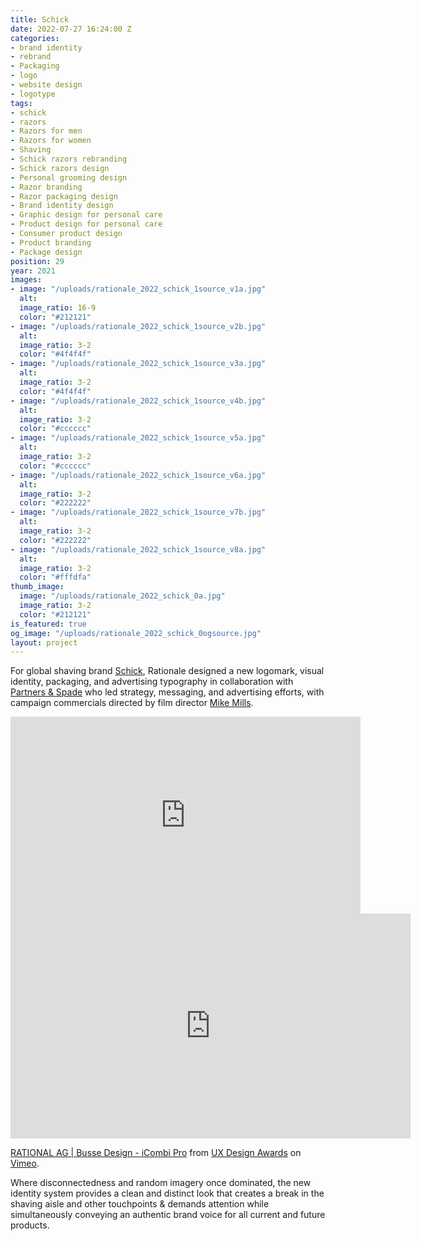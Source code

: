 ```yaml
---
title: Schick
date: 2022-07-27 16:24:00 Z
categories:
- brand identity
- rebrand
- Packaging
- logo
- website design
- logotype
tags:
- schick
- razors
- Razors for men
- Razors for women
- Shaving
- Schick razors rebranding
- Schick razors design
- Personal grooming design
- Razor branding
- Razor packaging design
- Brand identity design
- Graphic design for personal care
- Product design for personal care
- Consumer product design
- Product branding
- Package design
position: 29
year: 2021
images:
- image: "/uploads/rationale_2022_schick_1source_v1a.jpg"
  alt: 
  image_ratio: 16-9
  color: "#212121"
- image: "/uploads/rationale_2022_schick_1source_v2b.jpg"
  alt: 
  image_ratio: 3-2
  color: "#4f4f4f"
- image: "/uploads/rationale_2022_schick_1source_v3a.jpg"
  alt: 
  image_ratio: 3-2
  color: "#4f4f4f"
- image: "/uploads/rationale_2022_schick_1source_v4b.jpg"
  alt: 
  image_ratio: 3-2
  color: "#cccccc"
- image: "/uploads/rationale_2022_schick_1source_v5a.jpg"
  alt: 
  image_ratio: 3-2
  color: "#cccccc"
- image: "/uploads/rationale_2022_schick_1source_v6a.jpg"
  alt: 
  image_ratio: 3-2
  color: "#222222"
- image: "/uploads/rationale_2022_schick_1source_v7b.jpg"
  alt: 
  image_ratio: 3-2
  color: "#222222"
- image: "/uploads/rationale_2022_schick_1source_v8a.jpg"
  alt: 
  image_ratio: 3-2
  color: "#fffdfa"
thumb_image:
  image: "/uploads/rationale_2022_schick_0a.jpg"
  image_ratio: 3-2
  color: "#212121"
is_featured: true
og_image: "/uploads/rationale_2022_schick_0ogsource.jpg"
layout: project
---
```


For global shaving brand [Schick](https://www.schick.com/), Rationale designed a new logomark, visual identity, packaging, and advertising typography in collaboration with [Partners & Spade](https://partnersandspade.com/) who led strategy, messaging, and advertising efforts, with campaign commercials directed by film director [Mike Mills](https://mikemillsmikemills.com/).

<iframe width="560" height="315" src="https://www.youtube.com/embed/0JCUH5daCCE?si=kzI_3SaSMk55WqQz" title="YouTube video player" frameborder="0" allow="accelerometer; autoplay; clipboard-write; encrypted-media; gyroscope; picture-in-picture; web-share" allowfullscreen></iframe>

<iframe src="https://player.vimeo.com/video/436904896?h=163138eb69" width="640" height="360" frameborder="0" allow="autoplay; fullscreen; picture-in-picture" allowfullscreen></iframe>
<p><a href="https://vimeo.com/436904896">RATIONAL AG | Busse Design - iCombi Pro</a> from <a href="https://vimeo.com/uxdawards">UX Design Awards</a> on <a href="https://vimeo.com">Vimeo</a>.</p>

Where disconnectedness and random imagery once dominated, the new identity system provides a clean and distinct look that creates a break in the shaving aisle and other touchpoints & demands attention while simultaneously conveying an authentic brand voice for all current and future products. 